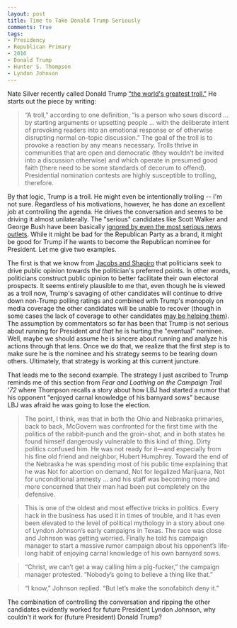 ```yaml
---
layout: post
title: Time to Take Donald Trump Seriously
comments: True
tags: 
- Presidency
- Republican Primary
- 2016
- Donald Trump
- Hunter S. Thompson
- Lyndon Johnson
---
```

Nate Silver recently called Donald Trump ["the world's greatest troll."](http://fivethirtyeight.com/features/donald-trump-is-the-worlds-greatest-troll/) He starts out the piece by writing:
>“A troll,” according to one definition, “is a person who sows discord … by starting arguments or upsetting people … with the deliberate intent of provoking readers into an emotional response or of otherwise disrupting normal on-topic discussion.” The goal of the troll is to provoke a reaction by any means necessary. Trolls thrive in communities that are open and democratic (they wouldn’t be invited into a discussion otherwise) and which operate in presumed good faith (there need to be some standards of decorum to offend). Presidential nomination contests are highly susceptible to trolling, therefore.

By that logic, Trump is a troll. He might even be intentionally trolling -- I'm not sure. Regardless of his motivations, however, he has done an excellent job at controlling the agenda. He drives the conversation and seems to be driving it almost unilaterally. The "serious" candidates like Scott Walker and George Bush have been basically [ignored by even the most serious news outlets](http://www.politico.com/story/2015/07/republican-candidates-get-trumped-120444.html). While it might be bad for the Republican Party as a brand, it might be good for Trump if he wants to become the Republican nominee for President. Let me give two examples.

The first is that we know from [Jacobs and Shapiro](http://www.amazon.com/Politicians-Dont-Pander-Responsiveness-Communication/dp/0226389839) that politicians seek to drive public opinion towards the politician's preferred points. In other words, politicians construct public opinion to better facilitate their own electoral prospects. It seems entirely plausible to me that, even though he is viewed as a troll now, Trump's savaging of other candidates will continue to drive down non-Trump polling ratings and combined with Trump's monopoly on media coverage the other candidates will be unable to recover (though in some cases the lack of coverage to other candidates [may be helping them](http://talkingpointsmemo.com/livewire/jeb-bush-medicare-phase-out)). The assumption by commentators so far has been that Trump is not serious about running for President *and that* he is hurting the "eventual" nominee. Well, maybe we should assume he is sincere about running and analyze his actions through that lens. Once we do that, we realize that the first step is to make sure he is the nominee and his strategy seems to be tearing down others. Ultimately, that strategy is working at this current juncture.

That leads me to the second example. The strategy I just ascribed to Trump reminds me of this section from *Fear and Loathing on the Campaign Trail '72* where Thompson recalls a story about how LBJ had started a rumor that his opponent "enjoyed carnal knowledge of his barnyard sows" because LBJ was afraid he was going to lose the election.

>The point, I think, was that in both the Ohio and Nebraska primaries, back to back, McGovern was confronted for the first time with the politics of the rabbit-punch and the groin-shot, and in both states he found himself dangerously vulnerable to this kind of thing. Dirty politics confused him. He was not ready for it—and especially from his fine old friend and neighbor, Hubert Humphrey. Toward the end of the Nebraska he was spending most of his public time explaining that he was Not for abortion on demand, Not for legalized Marijuana, Not for unconditional amnesty … and his staff was becoming more and more concerned that their man had been put completely on the defensive.

>This is one of the oldest and most effective tricks in politics. Every hack in the business has used it in times of trouble, and it has even been elevated to the level of political mythology in a story about one of Lyndon Johnson’s early campaigns in Texas. The race was close and Johnson was getting worried. Finally he told his campaign manager to start a massive rumor campaign about his opponent’s life-long habit of enjoying carnal knowledge of his own barnyard sows.

>“Christ, we can’t get a way calling him a pig-fucker,” the campaign manager protested. “Nobody’s going to believe a thing like that.”

>“I know,” Johnson replied. “But let’s make the sonofabitch deny it.”

The combination of controlling the conversation and ripping the other candidates evidently worked for future President Lyndon Johnson, why couldn't it work for (future President) Donald Trump?
